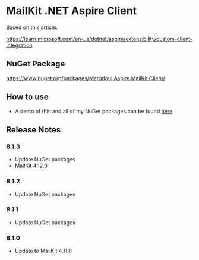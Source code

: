 # MailKit .NET Aspire Client

Based on this article:

https://learn.microsoft.com/en-us/dotnet/aspire/extensibility/custom-client-integration

## NuGet Package

https://www.nuget.org/packages/Marqdouj.Aspire.MailKit.Client/

## How to use
- A demo of this and all of my NuGet packages can be found [here](https://github.com/marqdouj/Blazor-Demos/).

## Release Notes
### 8.1.3
- Update NuGet packages
- MailKit 4.12.0

### 8.1.2
- Update NuGet packages

### 8.1.1
- Update NuGet packages

### 8.1.0
- Update to MailKit 4.11.0
